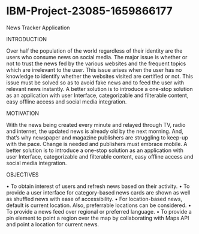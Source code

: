# IBM-Project-23085-1659866177
News Tracker Application

 INTRODUCTION
 
Over half the population of the world regardless of their identity are the users who consume news on social media.
The major issue is whether or not to trust the news fed by the various websites and the frequent topics which are irrelevant to the user. This issue arises when the user has no knowledge to identify whether the websites visited are certified or not.
This issue must be solved so as to avoid fake news and to feed the user with relevant news instantly.
A better solution is to introduce a one-stop solution as an application with user Interface, categorizable and filterable content, easy offline access and social media integration.


 MOTIVATION
 
With the news being created every minute and relayed through TV, radio and internet, the updated news is already old by the next morning. And, that’s why newspaper and magazine publishers are struggling to keep-up with the pace. Change is needed and publishers must embrace mobile.
A better solution is to introduce a one-stop solution as an application with user Interface, categorizable and filterable content, easy offline access and social media integration.


 OBJECTIVES
 
•	To obtain interest of users and refresh news based on their activity.
•	To provide a user interface for category-based news cards are shown as well as shuffled news with ease of accessibility.
•	For location-based news, default is current location. Also, preferrable locations can be considered.
•	To provide a news feed over regional or preferred language.
•	To provide a pin element to point a region over the map by collaborating with Maps API and point a location for current news.

